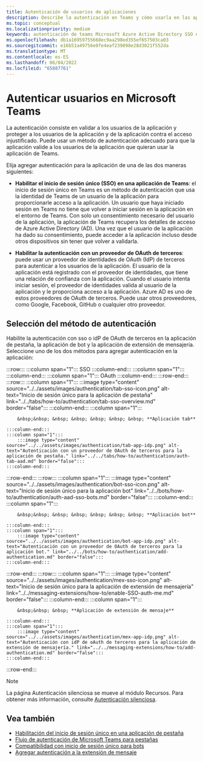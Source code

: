 ```yaml
---
title: Autenticación de usuarios de aplicaciones
description: Describe la autenticación en Teams y cómo usarla en las aplicaciones
ms.topic: conceptual
ms.localizationpriority: medium
keywords: autenticación de teams Microsoft Azure Active Directory SSO de OAuth (Azure AD)
ms.openlocfilehash: db1a16959755668ec9aa298ed355ef657503ca03
ms.sourcegitcommit: e16b51a49756e0fe4eaf239898e28d3021f552da
ms.translationtype: MT
ms.contentlocale: es-ES
ms.lasthandoff: 06/04/2022
ms.locfileid: "65887761"
---
```

# <a name="authenticate-users-in-microsoft-teams"></a>Autenticar usuarios en Microsoft Teams

La autenticación consiste en validar a los usuarios de la aplicación y proteger a los usuarios de la aplicación y de la aplicación contra el acceso injustificado. Puede usar un método de autenticación adecuado para que la aplicación valide a los usuarios de la aplicación que quieran usar la aplicación de Teams.

Elija agregar autenticación para la aplicación de una de las dos maneras siguientes:

- **Habilitar el inicio de sesión único (SSO) en una aplicación de Teams**: el inicio de sesión único en Teams es un método de autenticación que usa la identidad de Teams de un usuario de la aplicación para proporcionarle acceso a la aplicación. Un usuario que haya iniciado sesión en Teams no tiene que volver a iniciar sesión en la aplicación en el entorno de Teams. Con solo un consentimiento necesario del usuario de la aplicación, la aplicación de Teams recupera los detalles de acceso de Azure Active Directory (AD). Una vez que el usuario de la aplicación ha dado su consentimiento, puede acceder a la aplicación incluso desde otros dispositivos sin tener que volver a validarla.

- **Habilitar la autenticación con un proveedor de OAuth de terceros**: puede usar un proveedor de identidades de OAuth (IdP) de terceros para autenticar a los usuarios de la aplicación. El usuario de la aplicación está registrado con el proveedor de identidades, que tiene una relación de confianza con la aplicación. Cuando el usuario intenta iniciar sesión, el proveedor de identidades valida al usuario de la aplicación y le proporciona acceso a la aplicación. Azure AD es uno de estos proveedores de OAuth de terceros. Puede usar otros proveedores, como Google, Facebook, GitHub o cualquier otro proveedor.

## <a name="select-authentication-method"></a>Selección del método de autenticación

Habilite la autenticación con sso o idP de OAuth de terceros en la aplicación de pestaña, la aplicación de bot y la aplicación de extensión de mensajería. Seleccione uno de los dos métodos para agregar autenticación en la aplicación:

:::row:::
    :::column span="1":::
        SSO
    :::column-end:::
    :::column span="1":::
        &nbsp;
    :::column-end:::
    :::column span="1":::
        OAuth
    :::column-end:::
:::row-end:::
:::row:::
    :::column span="1":::
        :::image type="content" source="../../assets/images/authentication/tab-sso-icon.png" alt-text="Inicio de sesión único para la aplicación de pestaña" link="../../tabs/how-to/authentication/tab-sso-overview.md" border="false":::
    :::column-end:::
    :::column span="1":::
        <br>

        &nbsp;&nbsp; &nbsp; &nbsp; &nbsp; &nbsp; &nbsp; **Aplicación tab**  
        
    :::column-end:::
    :::column span="1":::
        :::image type="content" source="../../assets/images/authentication/tab-app-idp.png" alt-text="Autenticación con un proveedor de OAuth de terceros para la aplicación de pestaña." link="../../tabs/how-to/authentication/auth-tab-aad.md" border="false":::
    :::column-end:::
:::row-end:::
:::row:::
    :::column span="1":::
        :::image type="content" source="../../assets/images/authentication/bot-sso-icon.png" alt-text="Inicio de sesión único para la aplicación bot" link="../../bots/how-to/authentication/auth-aad-sso-bots.md" border="false":::
    :::column-end:::
    :::column span="1":::
        <br>

        &nbsp;&nbsp; &nbsp; &nbsp; &nbsp; &nbsp; &nbsp; **Aplicación bot**
        
    :::column-end:::
    :::column span="1":::
        :::image type="content" source="../../assets/images/authentication/bot-app-idp.png" alt-text="Autenticación con un proveedor de OAuth de terceros para la aplicación bot." link="../../bots/how-to/authentication/add-authentication.md" border="false":::
    :::column-end:::
:::row-end:::
:::row:::
    :::column span="1":::
        :::image type="content" source="../../assets/images/authentication/mex-sso-icon.png" alt-text="Inicio de sesión único para la aplicación de extensión de mensajería" link="../../messaging-extensions/how-to/enable-SSO-auth-me.md" border="false":::
    :::column-end:::
    :::column span="1":::
        <br>

        &nbsp;&nbsp; &nbsp; **Aplicación de extensión de mensaje**
        
    :::column-end:::
    :::column span="1":::
        :::image type="content" source="../../assets/images/authentication/mex-app-idp.png" alt-text="Autenticación con idP de oAuth de terceros para la aplicación de extensión de mensajería." link="../../messaging-extensions/how-to/add-authentication.md" border="false":::
    :::column-end:::
:::row-end:::

> [!NOTE]
> La página Autenticación silenciosa se mueve al módulo Recursos. Para obtener más información, consulte [Autenticación silenciosa](../../tabs/how-to/authentication/auth-silent-aad.md).

## <a name="see-also"></a>Vea también

- [Habilitación del inicio de sesión único en una aplicación de pestaña](../../tabs/how-to/authentication/tab-sso-overview.md)
- [Flujo de autenticación de Microsoft Teams para pestañas](~/tabs/how-to/authentication/auth-flow-tab.md)
- [Compatibilidad con inicio de sesión único para bots](~/bots/how-to/authentication/auth-aad-sso-bots.md)
- [Agregar autenticación a la extensión de mensaje](~/messaging-extensions/how-to/add-authentication.md)

